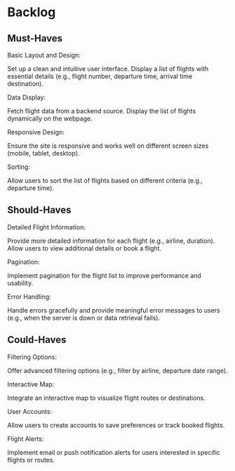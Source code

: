 # Backlog

## Must-Haves

Basic Layout and Design:

Set up a clean and intuitive user interface. Display a list of flights with
essential details (e.g., flight number, departure time, arrival time
destination).

Data Display:

Fetch flight data from a backend source. Display the list of flights dynamically
on the webpage.

Responsive Design:

Ensure the site is responsive and works well on different screen sizes (mobile,
tablet, desktop).

Sorting:

Allow users to sort the list of flights based on different criteria (e.g.,
departure time).

## Should-Haves

Detailed Flight Information:

Provide more detailed information for each flight (e.g., airline, duration).
Allow users to view additional details or book a flight.

Pagination:

Implement pagination for the flight list to improve performance and usability.

Error Handling:

Handle errors gracefully and provide meaningful error messages to users (e.g.,
when the server is down or data retrieval fails).

## Could-Haves

Filtering Options:

Offer advanced filtering options (e.g., filter by airline, departure date
range).

Interactive Map:

Integrate an interactive map to visualize flight routes or destinations.

User Accounts:

Allow users to create accounts to save preferences or track booked flights.

Flight Alerts:

Implement email or push notification alerts for users interested in specific
flights or routes.
